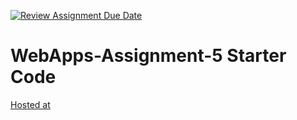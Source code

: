 [![Review Assignment Due Date](https://classroom.github.com/assets/deadline-readme-button-24ddc0f5d75046c5622901739e7c5dd533143b0c8e959d652212380cedb1ea36.svg)](https://classroom.github.com/a/7kKA03Up)
# WebApps-Assignment-5 Starter Code



[Hosted at](https://44-563-webapps-f23.github.io/44563-webapps-f23-assignment5-LeelaKrishna97/cities.html)
